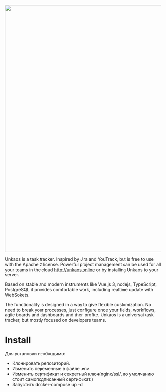 # 

<div>
  <p align="center">
    <img src="pictures/big_logo.png" width="800"> 
  </p>
</div>

Unkaos is a task tracker. Inspired by Jira and YouTrack, but is free to use with the Apache 2 license. Powerful project management can be used for all your teams in the cloud http://unkaos.online or by installing Unkaos to your server.

Based on stable and modern instruments like Vue.js 3, nodejs, TypeScript, PostgreSQL it provides comfortable work, including realtime update with WebSokets.

The functionality is designed in a way to give flexible customization. No need to break your processes, just configure once your fields, workflows, agile boards and dashboards and then profite. Unkaos is a universal task tracker, but mostly focused on developers teams.

# Install

Для установки необходимо:
- Клонировать репозиторий.
- Изменить переменные в файле .env
- Изменить сертификат и секретный ключ(nginx/ssl/, по умолчанию стоит самоподписанный сертификат.)
- Запустить docker-compose up -d
